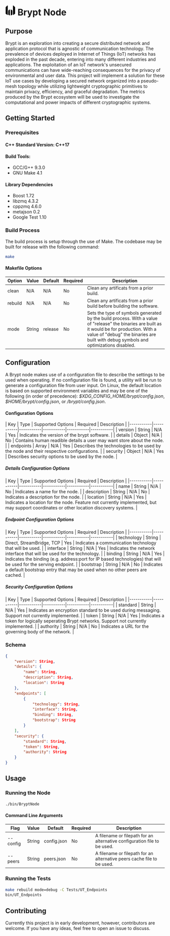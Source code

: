 # <img src="images/brypt-logo.svg" alt="Brypt Logo" width="32px" height="32px"> Brypt Node

## Purpose
Brypt is an exploration into creating a secure distributed network and application protocol that is agnostic of communication technology. The prevalence of devices deployed in Internet of Things (IoT) networks has exploded in the past decade, entering into many different industries and applications. The exploitation of an IoT network's unsecured communications can have wide-reaching consequences for the privacy of environmental and user data. This project will implement a solution for these IoT use cases by developing a secured network organized into a pseudo-mesh topology while utilizing lightweight cryptographic primitives to maintain privacy, efficiency, and graceful degradation. The metrics produced by the Brypt ecosystem will be used to investigate the computational and power impacts of different cryptographic systems.

## Getting Started
### Prerequisites
#### C++ Standard Version: C++17
#### Build Tools:
- GCC/G++ 9.3.0
- GNU Make 4.1
#### Library Dependencies
- Boost 1.72
- libzmq 4.3.2
- cppzmq 4.6.0
- metajson 0.2
- Google Test 1.10
  
### Build Process
The build process is setup through the use of Make. The codebase may be built for release with the following command:
```bash
make
```
#### Makefile Options
| Option | Value | Default | Required | Description |
|-----------|-----------|-----------|-----------|-----------|
| clean | N/A | N/A | No | Clean any artificats from a prior build. |
| rebuild | N/A | N/A | No | Clean any artificats from a prior build before building the software. |
| mode | String | release | No | Sets the type of symbols generated by the build process. With a value of "release" the binaries are built as it would be for production. With a value of "debug" the binaries are built with debug symbols and optimizations disabled. |

## Configuration
A Brypt node makes use of a configuration file to describe the settings to be used when operating. If no configuration file is found, a utility will be run to generate a configuration file from user input. On Linux, the default location is based on supported environment variables and may be one of the following (in order of precedence): *\$XDG_CONFIG_HOME/brypt/config.json*, *\$HOME/brypt/config.json*, or */brypt/config.json*.
#### Configuration Options
| Key | Type | Supported Options | Required | Description |
|-----------|-----------|-----------|-----------|-----------|-----------|
| version | String | N/A | Yes | Indicates the version of the brypt software. |
| details | Object | N/A | No | Contains human readible details a user may want store about the node. |
| endpoints | Array | N/A | Yes | Describes the technologies to be used by the node and their respective configurations. |
| security | Object | N/A | Yes | Describes security options to be used by the node. |
##### Details Configuration Options
| Key | Type | Supported Options | Required | Description |
|-----------|-----------|-----------|-----------|-----------|-----------|
| name | String | N/A | No | Indicates a name for the node. |
| description | String | N/A | No | Indicates a description for the node. |
| location | String | N/A | Yes | Indicates a location for the node. Feature not currently implemented, but may support coordinates or other location discovery systems. |
##### Endpoint Configuration Options
| Key | Type | Supported Options | Required | Description |
|-----------|-----------|-----------|-----------|-----------|-----------|
| technology | String | Direct, StreamBridge, TCP | Yes | Indicates a communication technology that will be used. |
| interface | String | N/A | Yes | Indicates the network interface that will be used for the technology. |
| binding | String | N/A | Yes | Indicates the binding (e.g. address:port for IP based technologies) that will be used for the serving endpoint. |
| bootstrap | String | N/A | No | Indicates a default bootstrap entry that may be used when no other peers are cached. |
##### Security Configuration Options
| Key | Type | Supported Options | Required | Description |
|-----------|-----------|-----------|-----------|-----------|-----------|
| standard | String | N/A | Yes | Indicates an encryption standard to be used during messaging. Support not currently implemented. |
| token | String | N/A | Yes | Indicates a token for logically seperating Brypt networks. Support not currently implemented. |
| authority | String | N/A | No | Indicates a URL for the governing body of the network. |
### Schema
```json
{
    "version": String,
    "details": {
        "name": String,
        "description": String,
        "location": String
    },
    "endpoints": [
        {
            "technology": String,
            "interface": String,
            "binding": String,
            "bootstrap": String
        }
    ],
    "security": {
        "standard": String,
        "token": String,
        "authority": String
    }
}
```

## Usage
### Running the Node
```bash
./bin/BryptNode
```
#### Command Line Arguments
| Flag | Value | Default | Required | Description |
|-----------|-----------|-----------|-----------|-----------|
| --config | String | config.json | No | A filename or filepath for an alternative configuration file to be used. |
| --peers | String | peers.json | No | A filename or filepath for an alternative peers cache file to be used. |
### Running the Tests
```bash
make rebuild mode=debug -C Tests/UT_Endpoints
bin/UT_Endpoints
```

## Contributing
Currently this project is in early development, however, contributors are welcome. If you have any ideas, feel free to open an issue to discuss.
